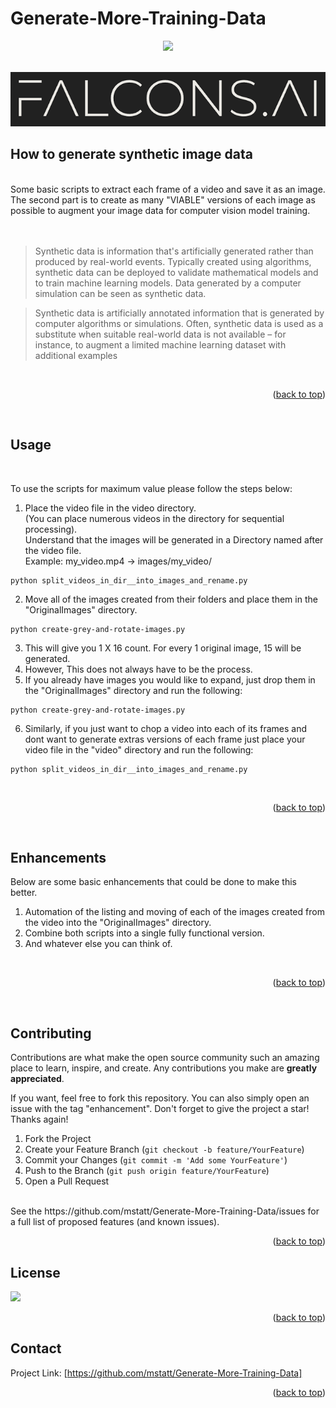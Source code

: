 # Generate-More-Training-Data

<div id="top"></div>
<div align="center">
  
![](https://img.shields.io/badge/Language-Python-blue)

</div>


<!-- PROJECT LOGO -->
<br />
<div align="center">
  <a href="https://github.com/mstatt/Generate-More-Training-Data">
    <img src="assets/falcons-logo2.png" alt="Logo" >
  </a>
</div>

## How to generate synthetic image data
<br />
Some basic scripts to extract each frame of a video and save it as an image. The second part is to create as many "VIABLE" versions of each image as possible to augment your image data for computer vision model training.
    <br /><br /><br />

> Synthetic data is information that's artificially generated rather than produced by real-world events. Typically created using algorithms, synthetic data can be deployed to validate mathematical models and to train machine learning models. Data generated by a computer simulation can be seen as synthetic data.
    <br />

> Synthetic data is artificially annotated information that is generated by computer algorithms or simulations. Often, synthetic data is used as a substitute when suitable real-world data is not available – for instance, to augment a limited machine learning dataset with additional examples


  </p>
  <br />
<p align="right">(<a href="#top">back to top</a>)</p>
<br />

<!-- How to use -->
## Usage
<br />
  <p>
   To use the scripts for maximum value please follow the steps below:
    <br />
</p>

1. Place the video file in the video directory. <br />(You can place numerous videos in the directory for sequential processing).<br />
Understand that the images will be generated in a Directory named after the video file.<br /> Example: my_video.mp4 -> images/my_video/ 
```
python split_videos_in_dir__into_images_and_rename.py
```
2. Move all of the images created from their folders and place them in the "OriginalImages" directory.
```
python create-grey-and-rotate-images.py
```
3. This will give you 1 X 16 count. For every 1 original image, 15 will be generated.
4. However, This does not always have to be the process. 
5. If you already have images you would like to expand, just drop them in the "OriginalImages" directory and run the following:
```
python create-grey-and-rotate-images.py
```
6. Similarly, if you just want to chop a video into each of its frames and dont want to generate extras versions of each frame just place your video file in the "video" directory and run the following:
```
python split_videos_in_dir__into_images_and_rename.py
```
<br />
<p align="right">(<a href="#top">back to top</a>)</p>
<br />



<!-- Enhancements -->
## Enhancements
<p>
Below are some basic enhancements that could be done to make this better.
</p>
<ol>
<li>Automation of the listing and moving of each of the images created from the video into the "OriginalImages" directory.</li>
<li>Combine both scripts into a single fully functional version.</li>
<li>And whatever else you can think of.</li>

</ol>




<br />
<p align="right">(<a href="#top">back to top</a>)</p>
<br />





<!-- CONTRIBUTING -->
## Contributing

Contributions are what make the open source community such an amazing place to learn, inspire, and create. Any contributions you make are **greatly appreciated**.

If you want, feel free to fork this repository. You can also simply open an issue with the tag "enhancement".
Don't forget to give the project a star! Thanks again!

1. Fork the Project
2. Create your Feature Branch (`git checkout -b feature/YourFeature`)
3. Commit your Changes (`git commit -m 'Add some YourFeature'`)
4. Push to the Branch (`git push origin feature/YourFeature`)
5. Open a Pull Request
<br />
See the https://github.com/mstatt/Generate-More-Training-Data/issues for a full list of proposed features (and known issues).

<p align="right">(<a href="#top">back to top</a>)</p>



<!-- LICENSE -->
## License

![](https://img.shields.io/badge/License-MIT-blue)

<p align="right">(<a href="#top">back to top</a>)</p>



<!-- CONTACT -->
## Contact

Project Link: [https://github.com/mstatt/Generate-More-Training-Data]


<p align="right">(<a href="#top">back to top</a>)</p>